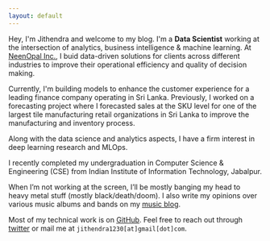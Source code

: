 ```yaml
---
layout: default
---
```


Hey, I'm Jithendra and welcome to my blog. I'm a **Data Scientist** working at the intersection of analytics, business 
intelligence & machine learning. At <ins>[NeenOpal Inc.](https://www.neenopal.com/)</ins>, I buid data-driven solutions for 
clients across different industries to improve their operational efficiency and quality of decision making.

Currently, I'm building models to enhance 
the customer experience for a leading finance company operating in Sri Lanka. 
Previously, I worked on a forecasting project where I forecasted sales at the SKU level for one 
of the largest tile manufacturing retail organizations in Sri Lanka to improve the manufacturing and inventory process.

Along with the data science and analytics aspects, I have a firm interest in deep learning research and MLOps.

I recently completed my undergraduation in Computer Science & Engineering (CSE) from Indian Institute of Information Technology, Jabalpur.

When I’m not working at the screen, I’ll be mostly banging my head to heavy metal stuff (mostly black/death/doom). 
I also write my opinions over various music albums and bands on my <ins>[music blog](https://jithendrabsy.github.io/metblog)</ins>.

Most of my technical work is on <ins>[GitHub](https://github.com/jithendrabsy)</ins>.
Feel free to reach out through <ins>[twitter](https://twitter.com/jithendrabsy)</ins> or mail me at `jithendra1230[at]gmail[dot]com`.
